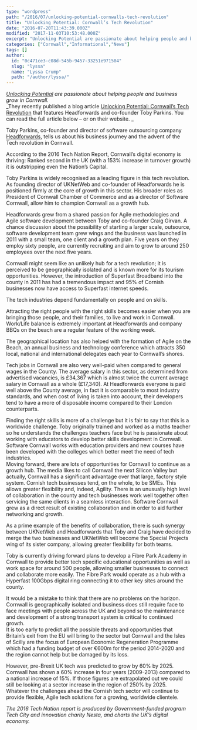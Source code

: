 ```yaml
---
type: "wordpress"
path: "/2016/07/unlocking-potential-cornwalls-tech-revolution"
title: "Unlocking Potential: Cornwall’s Tech Revolution"
date: "2016-07-20T11:43:39.000Z"
modified: "2017-11-03T10:53:48.000Z"
excerpt: "Unlocking Potential are passionate about helping people and business grow in Cornwall. They recently published a blog article Unlocking Potential: Cornwall’s Tech Revolution that features Headforwards and co-founder Toby Parkins. You can read the full article below – or on their website.  Toby Parkins, co-founder and director of software outsourcing company Headforwards, tells us about his business journey …"
categories: ["Cornwall","Informational","News"]
tags: []
author:
  id: "0c471ce3-c08d-545b-9457-33251e971504"
  slug: "lyssa"
  name: "Lyssa Crump"
  path: "/author/lyssa/"
---
```

_[Unlocking Potential](http://www.unlocking-potential.co.uk/) are passionate about helping people and business grow in Cornwall._  
_They recently published a blog article [Unlocking Potential: Cornwall’s Tech Revolution](http://www.unlocking-potential.co.uk/blog/cornwalls-tech-revolution) that features Headforwards and co-founder Toby Parkins. You can read the full article below – or on their website. _

Toby Parkins, co-founder and director of software outsourcing company [Headforwards](https://www.headforwards.com/), tells us about his business journey and the advent of the Tech revolution in Cornwall.

According to the 2016 Tech Nation Report, Cornwall’s digital economy is thriving: Ranked second in the UK (with a 153% increase in turnover growth) it is outstripping even the Nation’s Capital.

Toby Parkins is widely recognised as a leading figure in this tech revolution. As founding director of UKNetWeb and co-founder of Headforwards he is positioned firmly at the core of growth in this sector. His broader roles as President of Cornwall Chamber of Commerce and as a director of Software Cornwall, allow him to champion Cornwall as a growth hub.

Headforwards grew from a shared passion for Agile methodologies and Agile software development between Toby and co-founder Craig Girvan. A chance discussion about the possibility of starting a larger scale, outsource, software development team grew wings and the business was launched in 2011 with a small team, one client and a growth plan. Five years on they employ sixty people, are currently recruiting and aim to grow to around 250 employees over the next five years.

Cornwall might seem like an unlikely hub for a tech revolution; it is perceived to be geographically isolated and is known more for its tourism opportunities. However, the introduction of Superfast Broadband into the county in 2011 has had a tremendous impact and 95% of Cornish businesses now have access to Superfast internet speeds.

The tech industries depend fundamentally on people and on skills.

Attracting the right people with the right skills becomes easier when you are bringing those people, and their families, to live and work in Cornwall. Work/Life balance is extremely important at Headforwards and company BBQs on the beach are a regular feature of the working week.

The geographical location has also helped with the formation of Agile on the Beach, an annual business and technology conference which attracts 350 local, national and international delegates each year to Cornwall’s shores.

Tech jobs in Cornwall are also very well-paid when compared to general wages in the County. The average salary in this sector, as determined from advertised vacancies, is £34,367 which is almost twice the current average salary in Cornwall as a whole (£17,340). At Headforwards everyone is paid well above the County average, in fact it is comparable to most industry standards, and when cost of living is taken into account, their developers tend to have a more of disposable income compared to their London counterparts.

Finding the right skills is more of a challenge but it is fair to say that this is a worldwide challenge. Toby originally trained and worked as a maths teacher so he understands the challenges teachers face but he is passionate about working with educators to develop better skills development in Cornwall. Software Cornwall works with education providers and new courses have been developed with the colleges which better meet the need of tech industries.  
Moving forward, there are lots of opportunities for Cornwall to continue as a growth hub. The media likes to call Cornwall the next Silicon Valley but actually, Cornwall has a significant advantage over that large, factory style system. Cornish tech businesses tend, on the whole, to be SMEs. This allows greater flexibility and, indeed, Agility. There is an unusually high level of collaboration in the county and tech businesses work well together often servicing the same clients in a seamless interaction. Software Cornwall grew as a direct result of existing collaboration and in order to aid further networking and growth.

As a prime example of the benefits of collaboration, there is such synergy between UKNetWeb and Headforwards that Toby and Craig have decided to merge the two businesses and UKNetWeb will become the Special Projects wing of its sister company, allowing greater flexibility for both teams.

Toby is currently driving forward plans to develop a Fibre Park Academy in Cornwall to provide better tech specific educational opportunities as well as work space for around 500 people, allowing smaller businesses to connect and collaborate more easily. The Fibre Park would operate as a hub with a Hyperfast 100Gbps digital ring connecting it to other key sites around the county.

It would be a mistake to think that there are no problems on the horizon. Cornwall is geographically isolated and business does still require face to face meetings with people across the UK and beyond so the maintenance and development of a strong transport system is critical to continued growth.  
It is too early to predict all the possible threats and opportunities that Britain’s exit from the EU will bring to the sector but Cornwall and the Isles of Scilly are the focus of European Economic Regeneration Programme which had a funding budget of over €600m for the period 2014-2020 and the region cannot help but be damaged by its loss.

However, pre-Brexit UK tech was predicted to grow by 60% by 2025. Cornwall has shown a 60% increase in four years (2009-2013) compared to a national increase of 15%. If those figures are extrapolated out we could still be looking at a sector increase in the region of 250% by 2025.  
Whatever the challenges ahead the Cornish tech sector will continue to provide flexible, Agile tech solutions for a growing, worldwide clientele.

_The 2016 Tech Nation report is produced by Government-funded program Tech City and innovation charity Nesta, and charts the UK’s digital economy._